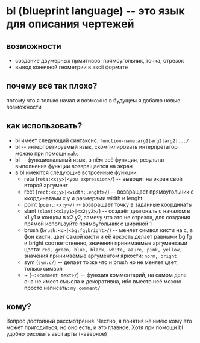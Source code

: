 # bl (blueprint language) -- это язык для описания чертежей

## возможности
  + создание двумерных прмитивов: прямоугольник, точка, отрезок
  + вывод конечной геометрии в ascii формате

## почему всё так плохо?
  потому что я только начал и возможно в будущем я добалю новые возможности

## как использовать?
  + bl имеет следующий синтаксис: `function-name:arg1|arg2|arg2|.../`
  + bl -- интерпретируемый язык, скомпилировать интерпретатор можно при помощи `make`
  + bl -- функциональный язык, в нём всё функция, результат выполнения функции возвращается на экран
  + в bl имеются следующие встроенные функции:
    + reta (`reta:<x;y>|<you expression>/`) -- выводит на экран свой второй аргумент
	+ rect (`rect:<x;y>|<width;lenght>/`) -- возвращает прямоугольник с ккординатами x y и размерами width и lenght
	+ point (`point:<x;y>/`) -- возвращает точку в заданные координаты
	+ slant (`slant:<x1;y1>|<x2;y2>/`) -- создаёт диагональ с началом в x1 y1 и концом в x2 y2, замечу что это не отрезок, для создания прямой используйте прямоугольник с шириной 1
	+ brush (`brush:<c>|<bg;fg;bright>/`) -- меняет символ кисти на c, а фон кисти, цвет самой кисти и её яркость делает равными bg fg и bright соответственно, значения принимаемые аргументами цвета: `red, green, blue, black, white, azure, pink, yellow`, значения принимаемые аргументом яркости: `norm, bright`
	+ sym (`sym:c/`) -- делает то же что и brush но не меняет цвет, только символ
	+ ~ (`~:<comment text>/`) -- функция комментарий, на самом деле она не имеет смысла и декоративна, ибо вместо неё можно просто написать: `my comment/`

## кому?
  Вопрос достойный рассмотрения. Честно, я понятия не имею кому это может пригодиться, но оно есть, и это главное. Хотя при помощи bl удобно рисовать ascii арты (наверное)
